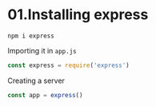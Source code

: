 # 01.Installing express

`npm i express`

Importing it in `app.js`

```jsx
const express = require('express')
```

Creating  a server

```jsx
const app = express()
```